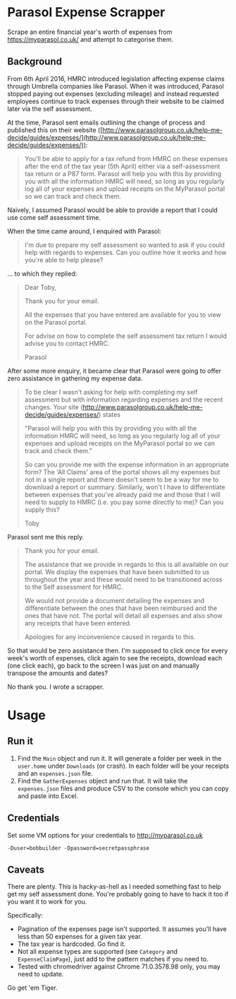 # Parasol Expense Scrapper

Scrape an entire financial year's worth of expenses from https://myparasol.co.uk/ and attempt to categorise them.

## Background

From 6th April 2016, HMRC introduced legislation affecting expense claims through Umbrella companies like Parasol. When it was introduced, Parasol stopped paying out expenses (excluding mileage) and instead requested employees continue to track expenses through their website to be claimed later via the self assessment.

At the time, Parasol sent emails outlining the change of process and published this on their website ([http://www.parasolgroup.co.uk/help-me-decide/guides/expenses/](http://www.parasolgroup.co.uk/help-me-decide/guides/expenses/)):

> You’ll be able to apply for a tax refund from HMRC on these expenses after the end of the tax year (5th April) either via a self-assessment tax return or a P87 form. Parasol will help you with this by providing you with all the information HMRC will need, so long as you regularly log all of your expenses and upload receipts on the MyParasol portal so we can track and check them.

Naively, I assumed Parasol would be able to provide a report that I could use come self assessment time.

When the time came around, I enquired with Parasol:

> I'm due to prepare my self assessment so wanted to ask if you could help with regards to expenses. Can you outline how it works and how you're able to help please?

... to which they replied:

> Dear Toby,   
> 
> Thank you for your email.  
>
> All the expenses that you have entered are available for you to view on the Parasol portal.  
>
> For advise on how to complete the self assessment tax return I would advise you to contact HMRC.  
>
> Parasol

After some more enquiry, it became clear that Parasol were going to offer zero assistance in gathering my expense data.

> To be clear I wasn't asking for help with completing my self assessment but with information regarding expenses and the recent changes. Your site (http://www.parasolgroup.co.uk/help-me-decide/guides/expenses/) states  
>
> "Parasol will help you with this by providing you with all the information HMRC will need, so long as you regularly log all of your expenses and upload receipts on the MyParasol portal so we can track and check them."  
> 
> So can you provide me with the expense information in an appropriate form? The 'All Claims' area of the portal shows all my expenses but not in a single report and there doesn't seem to be a way for me to download a report or summary. Similarly, won't I have to differentiate between expenses that you've already paid me and those that I will need to supply to HMRC (i.e. you pay some directly to me)? Can you supply this?   
>
> Toby

Parasol sent me this reply.

> Thank you for your email.  
>
> The assistance that we provide in regards to this is all available on our portal. We display the expenses that have been submitted to us throughout the year and these would need to be transitioned across to the Self assessment for HMRC.  
>
> We would not provide a document detailing the expenses and differentiate between the ones that have been reimbursed and the ones that have not. The portal will detail all expenses and also show any receipts that have been entered.   
>
> Apologies for any inconvenience caused in regards to this.  

So that would be zero assistance then. I'm supposed to click once for every week's worth of expenses, click again to see the receipts, download each (one click each), go back to the screen I was just on and manually transpose the amounts and dates? 

No thank you. I wrote a scrapper.﻿ 

# Usage

## Run it

1. Find the `Main` object and run it. It will generate a folder per week in the `user.home` under `Downloads` (or crash). In each folder will be your receipts and an `expenses.json` file.
1. Find the `GatherExpenses` object and run that. It will take the `expenses.json` files and produce CSV to the console which you can copy and paste into Excel.

## Credentials

Set some VM options for your credentials to http://myparasol.co.uk

```
-Duser=bobbuilder -Dpassword=secretpassphrase
```

## Caveats

There are plenty. This is hacky-as-hell as I needed something fast to help get my self assessment done. You're probably going to have to hack it too if you want it to work for you.

Specifically:

* Pagination of the expenses page isn't supported. It assumes you'll have less than 50 expenses for a given tax year.
* The tax year is hardcoded. Go find it.
* Not all expense types are supported (see `Category` and `ExpenseClaimPage`), just add to the pattern matches if you need to.
* Tested with chromedriver against Chrome 71.0.3578.98 only, you may need to update.

Go get 'em Tiger.
